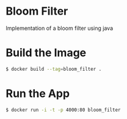 # Bloom Filter
Implementation of a bloom filter using java

# Build the Image
```bash
$ docker build --tag=bloom_filter .
```
# Run the App
```bash
$ docker run -i -t -p 4000:80 bloom_filter
```

